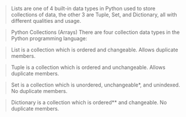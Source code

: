 > Lists are one of 4 built-in data types in Python used to store collections of data, the other 3 are Tuple, Set, and Dictionary, all with different qualities and usage.


> Python Collections (Arrays)
There are four collection data types in the Python programming language:

> List is a collection which is ordered and changeable. Allows duplicate members.

> Tuple is a collection which is ordered and unchangeable. Allows duplicate members.

> Set is a collection which is unordered, unchangeable*, and unindexed. No duplicate members.

> Dictionary is a collection which is ordered** and changeable. No duplicate members.